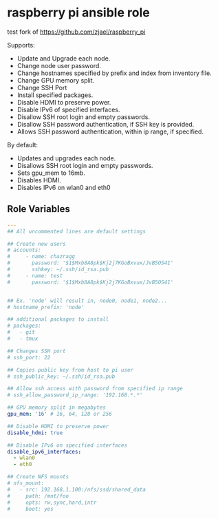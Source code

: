 # raspberry pi ansible role
test
fork of https://github.com/zjael/raspberry_pi

Supports:
- Update and Upgrade each node.
- Change node user password.
- Change hostnames specified by prefix and index from inventory file.
- Change GPU memory split.
- Change SSH Port
- Install specified packages.
- Disable HDMI to preserve power.
- Disable IPv6 of specified interfaces.
- Disallow SSH root login and empty passwords.
- Disallow SSH password authentication, if SSH key is provided.
- Allows SSH password authentication, within ip range, if specified.

By default:
- Updates and upgrades each node.
- Disallows SSH root login and empty passwords.
- Sets gpu_mem to 16mb.
- Disables HDMI.
- Disables IPv6 on wlan0 and eth0

## Role Variables

```yaml
---
## All uncommented lines are default settings

## Create new users
# accounts:
#     - name: chazragg
#       password: '$1$Mxb8A8pk$Kj2j7KGoBxvux/JvB5OS41'
#       sshkey: ~/.ssh/id_rsa.pub
#     - name: test
#       password: '$1$Mxb8A8pk$Kj2j7KGoBxvux/JvB5OS41'


## Ex. 'node' will result in, node0, node1, node2...
# hostname_prefix: 'node'

## additional packages to install
# packages:
#   - git
#   - tmux

## Changes SSH port
# ssh_port: 22

## Copies public key from host to pi user
# ssh_public_key: ~/.ssh/id_rsa.pub

## Allow ssh access with password from specified ip range
# ssh_allow_password_ip_range: '192.168.*.*'

## GPU memory split in megabytes
gpu_mem: '16' # 16, 64, 128 or 256

## Disable HDMI to preserve power
disable_hdmi: true

## Disable IPv6 on specified interfaces
disable_ipv6_interfaces:
  - wlan0
  - eth0

## Create NFS mounts
# nfs_mount:
#   - src: 192.168.1.100:/nfs/ssd/shared_data
#     path: /mnt/foo
#     opts: rw,sync,hard,intr
#     boot: yes


```

